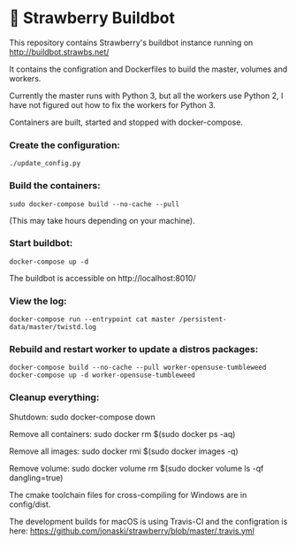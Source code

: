 :strawberry: Strawberry Buildbot
=======================

This repository contains Strawberry's buildbot instance running on http://buildbot.strawbs.net/

It contains the configration and Dockerfiles to build the master, volumes and workers.

Currently the master runs with Python 3, but all the workers use Python 2, I have not figured out how to fix the workers for Python 3.


Containers are built, started and stopped with docker-compose.

### Create the configuration:

    ./update_config.py


### Build the containers:

    sudo docker-compose build --no-cache --pull

(This may take hours depending on your machine).


### Start buildbot:

    docker-compose up -d


The buildbot is accessible on http://localhost:8010/


### View the log:

    docker-compose run --entrypoint cat master /persistent-data/master/twistd.log


### Rebuild and restart worker to update a distros packages:

    docker-compose build --no-cache --pull worker-opensuse-tumbleweed
    docker-compose up -d worker-opensuse-tumbleweed


### Cleanup everything:

Shutdown:
    sudo docker-compose down

Remove all containers:
    sudo docker rm $(sudo docker ps -aq)

Remove all images:
    sudo docker rmi $(sudo docker images -q)

Remove volume:
    sudo docker volume rm $(sudo docker volume ls -qf dangling=true)


The cmake toolchain files for cross-compiling for Windows are in config/dist.


The development builds for macOS is using Travis-CI and the configration is here:
https://github.com/jonaski/strawberry/blob/master/.travis.yml

